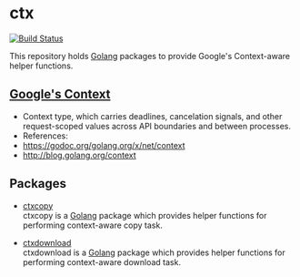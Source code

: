 # ctx

[![Build Status](https://travis-ci.org/northbright/ctx.svg?branch=master)](https://travis-ci.org/northbright/ctx)

This repository holds [Golang](http://golang.org) packages to provide Google's Context-aware helper functions.

## [Google's Context](https://godoc.org/golang.org/x/net/context)
*  Context type, which carries deadlines, cancelation signals, and other request-scoped values across API boundaries and between processes.
*  References:
  * <https://godoc.org/golang.org/x/net/context>
  * <http://blog.golang.org/context>

## Packages
* [ctxcopy](ctxcopy)  
  ctxcopy is a [Golang](http://golang.org) package which provides helper functions for performing context-aware copy task.

* [ctxdownload](ctxdownload)  
  ctxdownload is a [Golang](http://golang.org) package which provides helper functions for performing context-aware download task.
